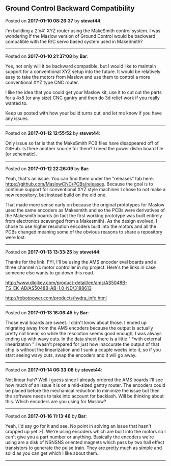 ## Ground Control Backward Compatibility
Posted on **2017-01-10 08:26:37** by **stevet44**:

I'm building a 2'x4' XYZ router using the MakeSmith control system.  I was wondering if the Maslow version of Ground Control would be backward compatible with the R/C servo based system used in MakeSmith?

---

Posted on **2017-01-10 21:37:08** by **Bar**:

Yes, not only will it be backward compatible, but I would like to maintain support for a conventional XYZ setup into the future. It would be relatively easy to take the motors from Maslow and use them to control a more conventional XYZ type CNC router. 



I like the idea that you could get your Maslow kit, use it to cut out the parts for a 4x8 (or any size) CNC gantry and then do 3d relief work if you really wanted to.



Keep us posted with how your build turns out, and let me know if you have any issues.

---

Posted on **2017-01-12 12:55:52** by **stevet44**:

Only issue so far is that the MakeSmith PCB files have disappeared off of GitHub.  Is there another source for them?  I need the power distro board file (or schematic).

---

Posted on **2017-01-12 22:26:09** by **Bar**:

Yeah, that's an issue. You can find them under the "releases" tab here: https://github.com/MaslowCNC/PCBs/releases. Because the goal is to continue support for conventional XYZ style machines I chose to not make a new repository, but instead build on the old one. 



That made more sense early on because the original prototypes for Maslow used the same encoders as Makesmith and so the PCBs were derivatives of the Makesmith boards (in fact the first working prototype was built entirely from electronics scavenged from a Makesmith). As the design evolved, I chose to use higher resolution encoders built into the motors and all the PCBs changed meaning some of the obvious reasons to share a repository were lost.

---

Posted on **2017-01-13 13:33:25** by **stevet44**:

Thanks for the link.  FYI, I'll be using the AMS encoder eval boards and a three channel r/c motor controller in my project.  Here's the links in case someone else wants to go down this road.



http://www.digikey.com/product-detail/en/ams/AS5048B-TS_EK_AB/AS5048B-AB-1.0-ND/3188613

http://robotpower.com/products/hydra_info.html

---

Posted on **2017-01-13 16:06:45** by **Bar**:

Those eval boards are sweet. I didn't know about those. I ended up migrating away from the AMS encoders because the output is actually pretty not linear, so while the resolution seems good enough, I was always ending up with wavy cuts. In the data sheet there is a little " *with external linearization " I wasn't prepared for just how inaccurate the output of that chip is without the linearization and I sunk a couple weeks into it, so if you start seeing wavy cuts, swap the encoders and it will go away.

---

Posted on **2017-01-14 06:33:08** by **stevet44**:

Not linear huh?  Well I guess since I already ordered the AMS boards I'll see how much of an issue it is on a mid-sized gantry router.  The encoders could be placed before the mechanical reduction to minimize the issue but then the software needs to take into account for backlash. Will be thinking about this.  Which encoders are you using for Maslow?

---

Posted on **2017-01-16 11:13:46** by **Bar**:

Yeah, I'd say go for it and see. No point in solving an issue that hasn't cropped up yet :-). We're using encoders which are built into the motors so I can't give you a part number or anything. Basically the encoders we're using are a disk of NSNSNS oriented magnets which pass by two hall effect transistors to generate the pulse train. They are pretty much as simple and solid as you can get which I like about them.

---

